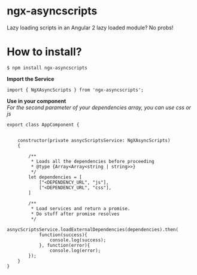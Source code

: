 # ngx-asyncscripts
Lazy loading scripts in an Angular 2 lazy loaded module? No probs!  


# How to install?  

`$ npm install ngx-asyncscripts`   

**Import the Service**   

```
import { NgXAsyncScripts } from 'ngx-asyncscripts';
```    

**Use in your component**  
*For the second parameter of your dependencies array, you can use css or js*

```
export class AppComponent {


	constructor(private asnycScriptsService: NgXAsyncScripts)
	{

		/**
		 * Loads all the dependencies before proceeding
		 * @type {Array<Array<string | string>>}
		 */
		let dependencies = [
			["<DEPENDENCY_URL", "js"],
			["<DEPENDENCY_URL", "css"],
		]

		/**
		 * Load services and return a promise.
		 * Do stuff after promise resolves
		 */
		asnycScriptsService.loadExternalDependencies(dependencies).then(
			function(success){
				console.log(success);
			}, function(error){
				console.log(error);
		});
	}
}
```    
